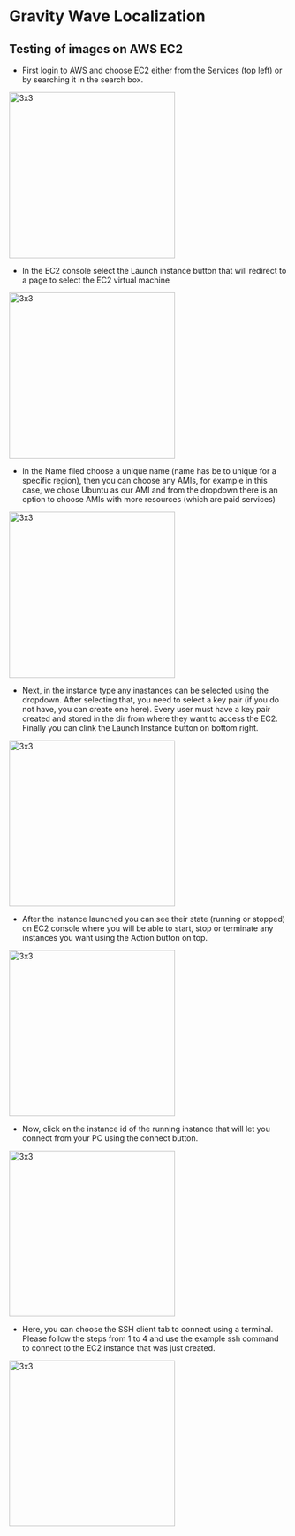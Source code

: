 # Gravity Wave Localization
## Testing of images on AWS EC2
- First login to AWS and choose EC2 either from the Services (top left) or by searching it in the search box.
<img src="./gWaveNet-images/sel-ec2.png" alt="3x3" width="300"/>

- In the EC2 console select the Launch instance button that will redirect to a page to select the EC2 virtual machine
<img src="./gWaveNet-images/launch.png" alt="3x3" width="300"/>

- In the Name filed choose a unique name (name has be to unique for a specific region), then you can choose any AMIs, for example in this case, we chose Ubuntu as our AMI and from the dropdown there is an option to choose AMIs with more resources (which are paid services)
<img src="./gWaveNet-images/AMI1.png" alt="3x3" width="300"/>


- Next, in the instance type any inastances can be selected using the dropdown. After selecting that, you need to select a key pair (if you do not have, you can create one here). Every user must have a key pair created and stored in the dir from where they want to access the EC2. Finally you can clink the Launch Instance button on bottom right.
<img src="./gWaveNet-images/AMI2.png" alt="3x3" width="300"/>

- After the instance launched you can see their state (running or stopped) on EC2 console where you will be able to start, stop or terminate any instances you want using the Action button on top.
<img src="./gWaveNet-images/ec2-cons.png" alt="3x3" width="300"/>

- Now, click on the instance id of the running instance that will let you connect from your PC using the connect button.
<img src="./gWaveNet-images/ec2-cons.png" alt="3x3" width="300"/>

- Here, you can choose the SSH client tab to connect using a terminal. Please follow the steps from 1 to 4 and use the example ssh command to connect to the EC2 instance that was just created.
<img src="./gWaveNet-images/ssh.png" alt="3x3" width="300"/>

<!---
## What is Gravity Wave and what is our purpose in this work?


# gravity_wave_detection
## What is Gravity Wave and what is our purpose in this work?
Atmospheric gravity waves are a type of wave that occurs in the Earth's atmosphere caused by interplay between gravity and buoyancy forces. Atmospheric phenomena such as, global circulation and air turbulence are due to the presence of gravity waves. These waves have profound impacts on various aspects of the atmosphere, including the patterns of precipitation, cloud formation, ozone distribution, aerosols, pollutant dispersion etc. Therefore, understanding gravity waves is essential for comprehending and monitoring changes in a wide range of atmospheric behaviors. Limited studies have been conducted to identify gravity waves from satellite data using machine learning techniques. Particularly, without the need for noise removal, remains an underexplored area of research. This study presents a novel kernel design aimed at identifying gravity waves within satellite images. The proposed kernel is seamlessly integrated into the proposed deep neural network, denoted as \textbf{gWaveNet}. Our proposed model exhibits exceptional proficiency in detecting images containing gravity waves from noisy satellite data without any feature engineering. The empirical results prove the effectiveness of our proposed model with training accuracy exceeding 98\% and testing accuracy close to 94\%.

## Data
For this investigation, we used the Day/Night Band (DNB) images from the Visible Infrared Imaging Radiometer Suite (VIIRS) instrument onboard the Suomi NPP satellite \cite{gravity_wave_data}. VIIRS DNB observes board band upwelling radiance in the visible region. VIIRS DNB has a wide swath ($\sim$3000 km) and a relatively high spatial resolution at 1 km approximately. Pixels within a 6-minute granule ($\sim$4000x3000 pixels) are stored in a  Hierarchical Data Format version-5 (HDF5) \cite{hdf5}. The raw HDF5 files contain radiance measurements within the wavelength range of $0.5\mu m$ to $0.9\mu m$. To highlight the airglow from gravity wave events, nighttime images under new moon conditions are used in this study. As a result, the DNB radiance could be extremely low with a value in the order of magnitude of $-10^{-9}$W/$cm^{-2}$$sr^{-1}$. To comprehend easily, we performed preprocessing on the raw data, ensuring that the array values are within a specific range while maintaining their relative distribution \cite{gonzalez2022atmospheric}. This involved subtracting the minimum value from all array elements, scaling by the median, and normalizing to 0.5. Normalizing to this reference point enables easier visual comparison and analysis of the data. Finally, we transformed the intensity distribution from an approximate normal distribution to a uniform one, while preserving the accurate range of values. These measurements were collected in twelve 1000x1000 pixels, as shown in Figure \ref{fig:prep}. Figure \ref{fig:gwngw} is an example of images with and without gravity waves.

## Proposed Network
First, we present \textit{gWaveNet}, a hybrid neural network architecture that combines both trainable and non-trainable layers. Next, we introduce a unique kernel specifically designed to detect various shapes within our data. This kernel plays a crucial role in our methodology. Notably, we integrate the kernel into the initial layer of \textit{gWaveNet}, effectively incorporating its capabilities into the overall model.

<img src="./gWaveNet-images/kernels.png" alt="3x3" width="600"/>

<img src="./gWaveNet-images/kernel_9x9.png" alt="3x3" width="200"/>
<img src="./gWaveNet-images/kernel_7x7.png" alt="5x5" width="200"/>
<img src="./gWaveNet-images/kernel_5x5.png" alt="7x7" width="200"/>
<img src="./gWaveNet-images/kernel_3x3.png" alt="9x9" width="200"/>

Our proposed \textit{gWaveNet} is a deep convolutional network that has 15 layers that comprise 6 convolutional layers, 6 max-pooling layers, 2 dense layers, and 1 dropout layer (Figure~\ref{fig:model}). The model is designed for binary classification tasks on grayscale images. We integrated the proposed kernels in the first layer making it either trainable or non-trainable, followed by alternating convolutional and max-pooling layers, which successively extract features and reduce spatial dimensions. L2 regularization is applied in the second convolutional layer to reduce any overfitting caused by the custom kernel in the first layer. After the final max-pooling layer, the output tensor is flattened, and the data passes through a dense layer, a dropout layer, and a final sigmoid-activated dense layer for binary classification.

<img src="./gWaveNet-images/model-arch.png" alt="arch" width="600"/>

Since our dataset contains excessive noise including the horizontal lines, we designed the kernel in such a way that can capture all types of gravity wave shapes excluding the horizontal lines. We used the kernel in the first layer of our proposed deep-learning model motivated by the Laplacian filter, to generate low-level features from input grayscale images. The first layer of the model is configured both as trainable and non-trainable to validate its effectiveness for generating domain-specific features from the dataset.

## Emperical Evaluation
In this section, we describe the extensive experiments and its evaluation with customizing the layers of the model, getting the right regularizer, optimization, and loss function in following subsections.

### Experimental Setup
For our experimental evaluation, we use the gravity wave dataset assigned to either gravity wave or non-gravity wave classes. The performance of the proposed model is compared with three state-of-the-art approaches. Our proposed model is implemented using Keras 2.11 and TensorFlow 2. To train and test the proposed model and baseline models we used a GPU machine with 20GB RAM. Most of the models are trained for 2,000 epochs with a batch size of 128 on the training dataset. Where the training and validation dataset is split into 65:35 ratio, and 240 patches for testing only. Specifically, the models trained with FFT denoised data and the gWaveNet model without the custom kernel were trained for an extended number of epochs (2500 and 3000, respectively) to evaluate if longer training improves their performance. The hyper-parameters of each baseline method are kept intact to experiment with our data.   
%\vspace*{-3mm}

### Evaluation Metrics
To compare the performance of baseline models with our proposed model different evaluation metrics were used such as overall detection accuracy, the area under the curve, precision, recall, and $F1$ score~\cite{eval2021}. The $F1$ score is computed using the precision and recall values of the testing dataset. The overall accuracy of the model is measured from the detection accuracy of each individual gravity weave instance detected from the test images.

### Optimization and Loss Function
Our proposed model aims to differentiate between gravity wave images and noisy non-gravity wave images. To achieve this, we utilize the binary cross entropy loss function to calculate the detection loss during the model's training process. The stochastic gradient descent (SGD) method with the binary cross entropy loss objective function is used to optimize our proposed model. SGD \cite{sun2019survey} is a commonly used optimization method in deep learning to train on large datasets. Instead of calculating the gradient from the entire dataset, SGD estimates gradients using a smaller batch of data, reducing the complexity of gradient calculation. Although SGD has a common feature of gradient fluctuations due to batch gradient updates, it provides a better chance of finding the global optimal solution for complex problems \cite{wilson2017marginal}. This optimization process resulted in a smooth learning trend and generalized feature learning in the model.

## Results
### Comparing with State-of-the-art Techniques
We evaluated our model against three state-of-the-art techniques in computer vision research, including the Gabor filter \cite{fogel1989gabor}, Sobel filter \cite{kanopoulos1988design}, and Laplacian filter \cite{wang2007laplacian}. The Gabor filter is capable of selecting various orientations, including the imaginary part derived from a sinusoidal wave modulated by a Gaussian envelope. The Sobel filter is widely employed as a preprocessing step for tasks such as edge detection, image segmentation, and feature extraction. On the other hand, the Laplacian filter is effective in detecting edges with corners as well as extracting significant features within an image.

To compare our model with the existing techniques, we explored various approaches and obtained different results, which are summarized in Table~\ref{tab:baselinecomp} where the best results in each category are in bold and the overall best results are underlined. First, we incorporated Gabor filters of size 7x7 with different orientations (0°, 30°, 60°, 120°, 150°) into our deep learning model. This process yielded high accuracies with an F1 score of 82.35\%, although the optimization plot showed fluctuations in both accuracies and loss. Secondly, we applied the Sobel filters (using 3x3 kernels) as a preprocessing step before training the model, and we also integrated the filters into our proposed method during training. The results in Table~\ref{tab:baselinecomp} show that the model trained with integrating Sobel filters in the first layer achieved higher accuracy and F1 score compared to the model trained on images pre-processed by Sobel filters. We followed the same process for the Laplacian filter, using a 7x7 kernel. The results showed a similar pattern, with greater accuracy obtained when the Laplacian filter was integrated into the model as opposed to utilizing it as a data preprocessing step. However, the model has an overfitting issue in all instances of the Sobel and Laplacian filter application. 

Referring to the \textit{gWaveNet}, we see that, our approaches outperform all of the aforementioned techniques in terms of F1 scores. Our proposed model with trainable 7x7 and 5x5 custom kernels has the best results considering all accuracies and losses. Moreover, the training accuracies and losses are found to be better optimized with no overfitting problem.

### Comparing with FFT Denoised Data
We further evaluated the proposed approach using the FFT denoising technique used in our previous work \cite{gonzalez2022atmospheric}. For this experiment, we applied the FFT technique on images and then trained three variations of the proposed model, \textit{i)} the model without applying the proposed kernel, \textit{ii)} the model with a 7x7 trainable kernel, and \textit{iii)} the model with a 7x7 non-trainable kernel. Our experiments demonstrated that the highest accuracy achieved with FFT-denoised images was approximately 93\% for the training dataset, which is lower than the performance of our proposed model using noisy data. This finding is consistent with the observation that the dataset we have is quite intricate. Further analysis of the FFT denoised images uncovered that certain presence of gravity waves are lost due to the conversion process. Figure~\ref{fig:fft-denoised} shows the potential loss of some gravity wave features following denoising. This observation served as additional inspiration for us to develop a model that can detect gravity waves with higher accuracy without relying on denoised data.

### Ablation Study

We conducted an ablation study to explore different variations in our experiment. Specifically, we investigated the impact of incorporating our proposed custom kernel by (i) configuring the custom kernel layer to be trainable and non-trainable, and (ii) using different kernel sizes. 
%-trainable layers, and (iii) applying the kernels directly on the images before training the model. 
The comprehensive evaluation of our ablation study, as depicted in Table~\ref{tab:baselinecomp}, yielded notable results. The best-performing model achieved an overall accuracy of 98.15\% using a 7x7 kernel with trainable layers. During the training phase, this model attained an impressive accuracy of 98.43\%, while the validation accuracy reached 97.22\% and the test accuracy stood at 93.75\%. Furthermore, the model employing a 7x7 non-trainable kernel demonstrated significant performance, achieving an overall training accuracy of 97.78\% with top training, validation, and test accuracy of 98.10\%, 96.53\%, and 97.91\% respectively. Additionally, the model with a non-trainable custom kernel layer achieved a training accuracy of 97.53\%. Interestingly, models that did not directly integrate the kernels into the model but instead applied them to the images before training still achieved overall accuracy exceeding 97\%. 

Additionally, we used the area under the curve (AUC) score to evaluate the learning capability of the model, which reached an impressive 97.25\%. Finally, we employed the F1 score as an evaluation metric for the test cases, utilizing data that was never part of the training process. The F1 score demonstrated a strong performance of 90\% for models with trainable kernels, further affirming the effectiveness of the model in accurately classifying test data. Overall, the results obtained from the various combinations explored in our ablation study consistently highlight the outstanding performance of our proposed custom kernel model.

<img src="./gWaveNet-images/gw-score-diff.png" alt="diff" width="600"/>

![text-here](./gWaveNet-images/table.png)





### Overall Observation

In this work, we encountered challenging data characterized by noisy and complex patterns of non-linear shapes, making straightforward classification difficult. Consequently, our focus was on leveraging the unique kernel integrated within the \textit{gWaveNet} model to address these challenges effectively. In Table~\ref{tab:baselinecomp}, we compared our model with various state-of-the-art computer vision techniques. Our experiments revealed that the right kernel can improve the performance a lot especially when it comes to data such as satellite gravity wave images which is noisy and non-uniform ripple-like patterns that need to be extracted from it. Additionally, we found that, bigger kernel aids in detecting repeated shapes of various thicknesses as it covers a wider area. Moreover, we see, there are significant differences using a kernel not only with the right shape but also with the right coefficients, as compared to the proposed 7x7, 5x5 kernels in \textit{gWaveNet} with Gabor, Sobel or Laplacian filters. Notably, when comparing the F1 scores of the proposed model with other approaches, our model significantly outperforms the state-of-the-art techniques. Figure~\ref{fig:f1-diff} illustrates the average, as well as individual differences in F1 scores between the proposed and other approaches, providing further clarification on the performance of our model.


`
# Table of Contents
 >> ### 1. [What is Ocean Eddy?](https://github.com/big-data-lab-umbc/aws-automation/tree/main/gpu-example/OceanEddy#:~:text=README.md-,What%20is%20Ocean%20Eddy%3F,-The%20term%20eddy)
 >> ### 2. [SageMaker based Configuration](https://github.com/big-data-lab-umbc/aws-automation/tree/main/gpu-example/OceanEddy#:~:text=Configuring%20SageMaker%20for%20Ocean%20Eddy%20classification%20model)
 >> ### 3. [EC2 based Configuration](https://github.com/big-data-lab-umbc/aws-automation/tree/main/gpu-example/OceanEddy#3-configuring-ec2-for-ocean-eddy-classification-model:~:text=3.%20Configuring%20EC2%20for%20Ocean%20Eddy%20classification%20model)
`
 -->
